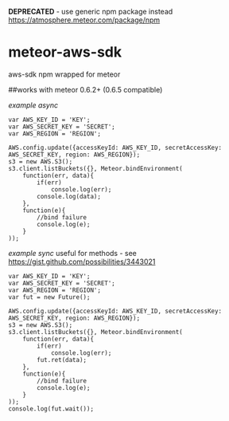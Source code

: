 **DEPRECATED** - use generic npm package instead https://atmosphere.meteor.com/package/npm

meteor-aws-sdk
===================

aws-sdk npm wrapped for meteor

##works with meteor 0.6.2+ (0.6.5 compatible)

*example async*

    var AWS_KEY_ID = 'KEY';
    var AWS_SECRET_KEY = 'SECRET';
    var AWS_REGION = 'REGION';

    AWS.config.update({accessKeyId: AWS_KEY_ID, secretAccessKey: AWS_SECRET_KEY, region: AWS_REGION});
    s3 = new AWS.S3();
    s3.client.listBuckets({}, Meteor.bindEnvironment(
        function(err, data){
            if(err)
            	console.log(err);
            console.log(data);
        },
        function(e){
        	//bind failure
        	console.log(e);
        }
    ));


*example sync*
useful for methods - see https://gist.github.com/possibilities/3443021

    var AWS_KEY_ID = 'KEY';
    var AWS_SECRET_KEY = 'SECRET';
    var AWS_REGION = 'REGION';
    var fut = new Future();

    AWS.config.update({accessKeyId: AWS_KEY_ID, secretAccessKey: AWS_SECRET_KEY, region: AWS_REGION});
    s3 = new AWS.S3();
    s3.client.listBuckets({}, Meteor.bindEnvironment(
        function(err, data){
            if(err)
            	console.log(err);
            fut.ret(data);
        },
        function(e){
        	//bind failure
        	console.log(e);
        }
    ));
    console.log(fut.wait());
				
